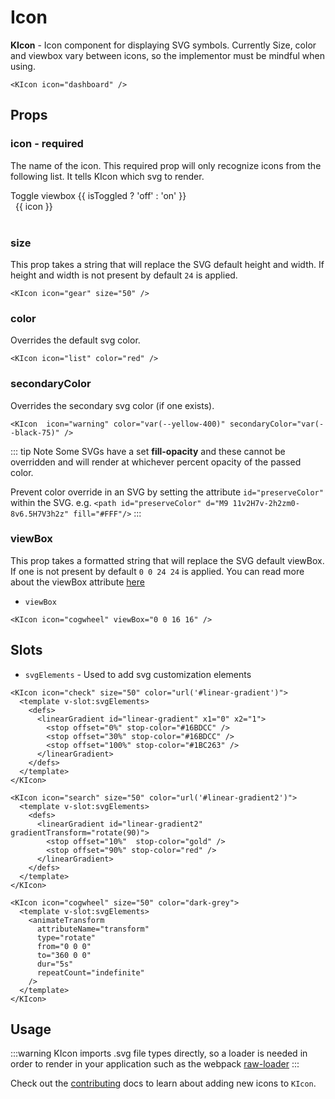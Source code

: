 # Icon

**KIcon** - Icon component for displaying SVG symbols. Currently Size, color and viewbox vary between icons, so the implementor must be mindful when using. 

<KIcon icon="dashboard" />

```vue
<KIcon icon="dashboard" />
```

## Props
### icon - required
The name of the icon. This required prop will only recognize icons from the 
following list. It tells KIcon which svg to render.

<div>
  <KToggle v-slot="{ isToggled, toggle }">
    <div>
      <KButton
        appearance="outline"
        class="mb-4"
        @click="toggle">Toggle viewbox {{ isToggled ? 'off' : 'on' }}</KButton>
      <div class="icon-row">
        <div
          v-for="icon in $icons"
          class="icon-cell"
          :class="{ hasBg: isToggled }">
          <KIcon
            size="24"
            :icon="icon"
            :color="(icon === 'info' || icon === 'spinner') ? '#A3BBCC' : ''" />
          <span>{{ icon }}</span>
        </div>
      </div>
    </div>
  </KToggle>
</div>
&nbsp;

### size
This prop takes a string that will replace the SVG default height and width. If height and width is not present by default `24` is applied.

<KIcon icon="gear" size="50" />

```vue
<KIcon icon="gear" size="50" />
```

### color
Overrides the default svg color.

<KIcon  icon="list" color="red" />

```vue
<KIcon icon="list" color="red" />
```

### secondaryColor
Overrides the secondary svg color (if one exists).

<KIcon  icon="warning" color="var(--yellow-400)" secondaryColor="var(--black-75)" />

```vue
<KIcon  icon="warning" color="var(--yellow-400)" secondaryColor="var(--black-75)" />
```

::: tip Note
Some SVGs have a set **fill-opacity** and these cannot be overridden and will 
render at whichever percent opacity of the passed color.

Prevent color override in an SVG by setting the attribute `id="preserveColor"` 
within the SVG.
e.g. `<path id="preserveColor" d="M9 11v2H7v-2h2zm0-8v6.5H7V3h2z" fill="#FFF"/>`
:::

### viewBox
This prop takes a formatted string that will replace the SVG default viewBox. If one is not present by default `0 0 24 24` is applied.
You can read more about the viewBox attribute
[here](https://developer.mozilla.org/en-US/docs/Web/SVG/Attribute/viewBox)

- `viewBox`

<KIcon icon="cogwheel" viewBox="0 0 16 16" />

```vue
<KIcon icon="cogwheel" viewBox="0 0 16 16" />
```


## Slots
- `svgElements` - Used to add svg customization elements

<KIcon icon="check" size="50" color="url('#linear-gradient')">
  <template v-slot:svgElements>
    <defs>
      <linearGradient id="linear-gradient" x1="0" x2="1">
        <stop offset="0%" stop-color="#16BDCC" />
        <stop offset="30%" stop-color="#16BDCC" />
        <stop offset="100%" stop-color="#1BC263" />
      </linearGradient>
    </defs>
  </template>
</KIcon>

<KIcon icon="search" size="50" color="url('#linear-gradient2')">
  <template v-slot:svgElements>
    <defs>
      <linearGradient id="linear-gradient2" gradientTransform="rotate(90)">
        <stop offset="10%"  stop-color="gold" />
        <stop offset="90%" stop-color="red" />
      </linearGradient>
    </defs>
  </template>
</KIcon>

<KIcon icon="cogwheel" size="50" color="dark-grey">
  <template v-slot:svgElements>
    <animateTransform
      attributeName="transform"
      type="rotate"
      from="0 0 0"
      to="360 0 0"
      dur="5s"
      repeatCount="indefinite"
    />
  </template>
</KIcon>

```vue
<KIcon icon="check" size="50" color="url('#linear-gradient')">
  <template v-slot:svgElements>
    <defs>
      <linearGradient id="linear-gradient" x1="0" x2="1">
        <stop offset="0%" stop-color="#16BDCC" />
        <stop offset="30%" stop-color="#16BDCC" />
        <stop offset="100%" stop-color="#1BC263" />
      </linearGradient>
    </defs>
  </template>
</KIcon>

<KIcon icon="search" size="50" color="url('#linear-gradient2')">
  <template v-slot:svgElements>
    <defs>
      <linearGradient id="linear-gradient2" gradientTransform="rotate(90)">
        <stop offset="10%"  stop-color="gold" />
        <stop offset="90%" stop-color="red" />
      </linearGradient>
    </defs>
  </template>
</KIcon>

<KIcon icon="cogwheel" size="50" color="dark-grey">
  <template v-slot:svgElements>
    <animateTransform
      attributeName="transform"
      type="rotate"
      from="0 0 0"
      to="360 0 0"
      dur="5s"
      repeatCount="indefinite"
    />
  </template>
</KIcon>
```
## Usage
:::warning
KIcon imports .svg file types directly, so a loader is needed in order to render in your application such as the webpack
[raw-loader](https://webpack.js.org/loaders/raw-loader/)
:::

Check out the [contributing](/contributing/adding-an-icon.html) docs to learn about adding new icons to `KIcon`.

<style lang="scss" scoped>
.icon-row {
  display: grid;
  grid-template-columns: repeat(3, 1fr);
  grid-gap: 10px;
  .icon-cell {
    display: flex;
    align-items: center;
    &.hasBg svg {
      background-color: var(--blue-200);
    }
  }
  span {
    margin: 0 .5rem;
  }
}
</style> 
